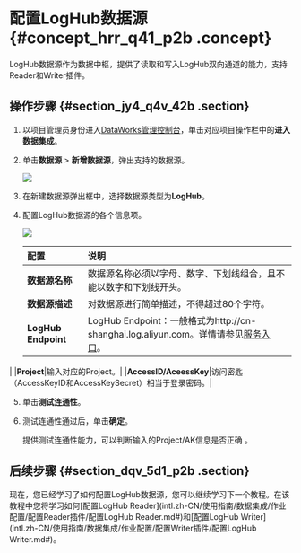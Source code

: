 # 配置LogHub数据源 {#concept_hrr_q41_p2b .concept}

LogHub数据源作为数据中枢，提供了读取和写入LogHub双向通道的能力，支持Reader和Writer插件。

## 操作步骤 {#section_jy4_q4v_42b .section}

1.  以项目管理员身份进入[DataWorks管理控制台](https://workbench.data.aliyun.com/console)，单击对应项目操作栏中的**进入数据集成**。
2.  单击**数据源** \> **新增数据源**，弹出支持的数据源。

    ![](http://static-aliyun-doc.oss-cn-hangzhou.aliyuncs.com/assets/img/16203/15469244227540_zh-CN.png)

3.  在新建数据源弹出框中，选择数据源类型为**LogHub**。
4.  配置LogHub数据源的各个信息项。

    ![](http://static-aliyun-doc.oss-cn-hangzhou.aliyuncs.com/assets/img/16203/15469244227541_zh-CN.png)

    |配置|说明|
    |:-|:-|
    |**数据源名称**|数据源名称必须以字母、数字、下划线组合，且不能以数字和下划线开头。|
    |**数据源描述**|对数据源进行简单描述，不得超过80个字符。|
    |**LogHub Endpoint**| LogHub Endpoint：一般格式为http://cn-shanghai.log.aliyun.com。详情请参见[服务入口](https://www.alibabacloud.com/help/doc-detail/29008.htm)。

 |
    |**Project**|输入对应的Project。|
    |**AccessID/AceessKey**|访问密匙（AccessKeyID和AccessKeySecret）相当于登录密码。|

5.  单击**测试连通性**。
6.  测试连通性通过后，单击**确定**。

    提供测试连通性能力，可以判断输入的Project/AK信息是否正确 。


## 后续步骤 {#section_dqv_5d1_p2b .section}

现在，您已经学习了如何配置LogHub数据源，您可以继续学习下一个教程。在该教程中您将学习如何[配置LogHub Reader](intl.zh-CN/使用指南/数据集成/作业配置/配置Reader插件/配置LogHub Reader.md#)和[配置LogHub Writer](intl.zh-CN/使用指南/数据集成/作业配置/配置Writer插件/配置LogHub Writer.md#)。

